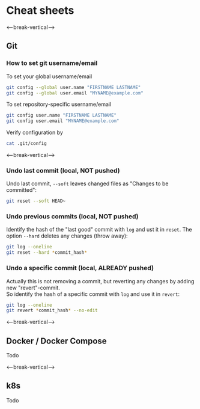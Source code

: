 <!-- .slide: -->
# Cheat sheets
<--break-vertical-->

## Git

### How to set git username/email
To set your global username/email
```bash
git config --global user.name "FIRSTNAME LASTNAME"
git config --global user.email "MYNAME@example.com"
```

To set repository-specific username/email
```bash
git config user.name "FIRSTNAME LASTNAME"
git config user.email "MYNAME@example.com"
```

Verify configuration by
```bash
cat .git/config
```
<--break-vertical-->

### Undo last commit (local, NOT pushed)
Undo last commit, `--soft` leaves changed files as "Changes to be committed":
```bash
git reset --soft HEAD~
```

### Undo previous commits (local, NOT pushed)
Identify the hash of the "last good" commit with `log` and ust it in `reset`. The option `--hard` deletes any changes (throw away):
```bash
git log --oneline
git reset --hard *commit_hash*
```

### Undo a specific commit (local, ALREADY pushed)
Actually this is not removing a commit, but reverting any changes by adding new "revert"-commit.  
So identify the hash of a specific commit with `log` and use it in `revert`:
```bash
git log --oneline
git revert *commit_hash* --no-edit
```

<--break-vertical-->

## Docker / Docker Compose

Todo

<--break-vertical-->

## k8s

Todo






